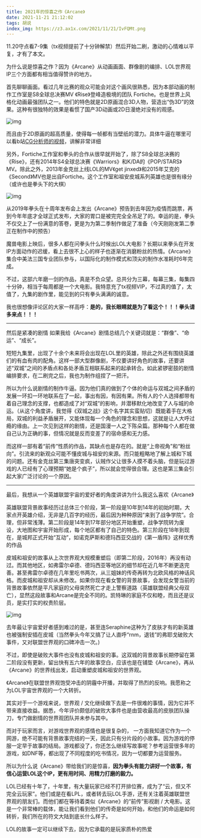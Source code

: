 ```yaml
---
title: 2021年的惊喜之作《Arcane》
date: 2021-11-21 21:12:02
tags: 胡说
index_img: https://z3.ax1x.com/2021/11/21/IvFQMt.png
---
```

11.20守点看7-9集（tx视频提前了十分钟解禁）然后开始二刷，激动的心情难以平复，才有了本文。 

为什么说是惊喜之作？因为《Arcane》从动画画面、群像剧的编排、LOL世界观IP三个方面都有相当值得赞许的地方。

首先聊聊画面。看过几年比赛的观众可能会对这个画风很熟悉，因为本部动画的制作工作室是S8全球总决赛MV 《Rise》登峰造极境的团队 Fortiche。也是世界上风格化动画最强团队之一。他们的特色就是2D原画混合3D人物，营造出“伪3D”的效果。这种有很独特的效果是看惯了国产3D动画或2D日漫绝对没有的观感。 

![img](https://z3.ax1x.com/2021/11/21/IvFBLV.png) 

而且由于2D原画的超高质量，使得每一帧都有当壁纸的潜力。具体牛逼在哪里可以看b站[CG分析师的视频]( https://www.bilibili.com/video/BV1G34y1Z7D5?spm_id_from=333.999.0.0 )，讲解非常详细

另外，Fortiche工作室和拳头的合作从很早就开始了，除了S8全球总决赛的《Rise》，还有2014年S4全球总决赛《Warriors》和K/DA的《POP/STARS》MV。除此之外，2013年金克丝上线LOL的MV《get jinxed》和2015年艾克的《Second》MV也是出自Fortiche。这个工作室和祖安皮城系列英雄也是很有缘分（或许也是拳头下的大棋） 

![img](https://z3.ax1x.com/2021/11/21/IvFzef.png) 

从2019年拳头在十周年发布会上发出《Arcane》预告到去年因为疫情而跳票，再到今年年底才全球正式发布，大家的胃口是被完完全全吊足了的。幸运的是，拳头不仅交上了一份满意的答卷，更是为为第二季制作做足了准备（今天刚刚发第二季正在制作中的预告）

魔兽电影上映后，很多人都在问拳头什么时候出LOL大电影？长期以来拳头在开发IP方面动作的迟缓，看上去很不上心的样子也逐渐在消磨粉丝的热情。《Arcane》集合中美法三国专业团队参与，以国际化的制作模式和顶尖的制作水准耗时6年完成。 

不过，这部六年磨一剑的作品，真是不负众望。总共分为三幕，每幕三集，每集四十分钟，相当于每周都是一个大电影。我特意充了tx视频VIP，不过真的值了，太值了，九集的剧作里，能见到的只有拳头满满的诚意。 

我也很想像评论区的大家一样高呼：**是的，我长眼睛就是为了看这个！！！拳头请多来点！！！** 

------



然后是紧凑的剧情 如果我给《Arcane》剧情总结几个关键词就是：“群像”、“命运”、“成长”。 

短短九集里，出现了十余个未来将会出现在LOL里的英雄，除此之外还有围绕英雄们的有血有肉的配角。这样一部大型群像剧，不仅要讲好角色的故事，还要讲述“双城”之间的矛盾点和各处矛盾互相联系起来的起承转合。如此紧锣密鼓的剧情编排要求，在二刷完之后，我也为制作组捏了一把汗。 

所以为什么说剧情的制作牛逼。因为他们真的做到了个体的命运与双城之间矛盾的发展一环扣一环地联系在了一起，事出有因，有因有果。所有人的个人选择都带有着自己理念的支撑，也都造成了对“双城”的影响，并潜移默化地改变了人与城的命运。（从这个角度讲，我觉得《双城之战》这个名字其实蛮贴切）既能着手在大格局，双城的利益矛盾展开，又能体现每一个角色的理念和思想，这就是让人大呼过瘾的缘由。上一次见到这样的剧情，还是国漫一人之下陈朵篇。那种每个人都在做自己认为正确的事，但情况就是反而变差了的宿命感和无力感。

 而这样一部有着“前传”性质的作品，其缺点也是存在的。就是“上帝视角”和“粉丝向”。引流来的新观众可能不懂皮城与祖安的来源。而只能粗略地了解上城和下城的问题。还有金克丝第三集唐突变疯，认贼作父让很多人摸不着头脑，但是玩过游戏的人已经有了心理预期“她是个疯子”，所以就会觉得很合理。这也是第三集会引起大家广泛讨论的一个原因。

------

 最后，我想从一个英雄联盟宇宙的爱好者的角度讲讲为什么我这么喜欢《Arcane》 

英雄联盟背景故事经历过总体三个阶段，第一阶段是10年到14年的初始时期，大家点开英雄介绍，无非是几百字的经历，最后因为种种原因“来到了战争学院”。合理，但非常浅薄。第二阶段是14年到17年部分地区开始重塑，战争学院转为废设，大地图和宇宙开始形成，每个地区都有了自己的特色。第三阶段在18年到现在，是城邦正式开始“互动”，如诺克萨斯和德玛西亚交战的《第一盾阵》这样优秀的作品

皮城和祖安的故事从上次世界观大规模重塑后（即第二阶段，2016年）再没有动过。而其他地区，如弗雷尔卓德、德玛西亚等地区的细节却在近几年不断更迭完善。甚至弗雷尔卓德在几年里吃书两次，从三姐妹的传奇再转为北欧风格的神话风格。而皮城和祖安却从未修改。如果你现在看女警的背景故事，会发现女警当前的背景故事依然是平凡家庭的父母突然死亡才走上警察道路（英雄联盟经典父母双亡），显然这段故事和Arcane是完全不同的。凯特琳的家庭不仅和睦，而且还是议员，是实打实的权贵阶层。 

![img](https://z3.ax1x.com/2021/11/21/Ivkdte.png) 

去年最让宇宙爱好者感到难过的是，甚至连Seraphine这种为了皮肤才有的新英雄也被强制安插在皮城（当然拳头今年又搞了让人直呼“rnm，退钱”的弗耶戈破败大事件，又对联盟世界观的口碑冲击一次。) 

不过，即使是破败大事件也没有皮城和祖安的事。这双城的背景故事长期停留在第二阶段没有更新，留出快有五六年的故事空白，应该也是在铺垫《Arcane》，再从《Arcane》的世界线出发，启动重塑皮城和祖安的世界观。 

《Arcane》在联盟世界观饱受冲击的阴霾中开播，并取得了热烈的反响。我愿称之为LOL宇宙世界观的一个大转折。 

其实对于一个游戏来说，世界观 / 文化继续做下去是一件很难的事情，因为它并不带来直接收益。据悉，今年评价颇低的破败大事件也是由营收最高的皮肤团队操刀，专门做剧情的世界观团队并未参与其中。 

而对于玩家而言，对游戏世界观的感情也是很复杂的， 一方面我知道它作为一个网游，绝不可能有背景故事完结的一天，因此只有分片段的小故事。因为游戏的停服一定早于故事的结局。游戏都没了，你还怎么继续写故事呢？参考运营很多年的游戏，如DNF等，都出现了不同程度的吃书情况，因为一切都要为运营服务。 

所以为什么说《Arcane》带给我们的是惊喜，**因为拳头有能力讲好一个故事，有信心运营LOL这个IP，更有用时间、用精力打磨的毅力。**

LOL已经有十年了，十年里，有大量玩家已经不打开排位赛，成为了“云，但又不完全云玩家”。他们或是在看LPL，或者转去玩LOL手游，还有关注着英雄联盟世界观的朋友们。而他们都在等待着类似《Arcane》的“前传”影视剧 / 大电影。这是一个非常棒的载体，能让我们看到他们的传奇是如何开始，和他们的命运是如何转折，我们所在的符文大陆到底长什么样子。

 LOL的故事一定可以继续下去，因为它承载的是玩家质朴的热爱
